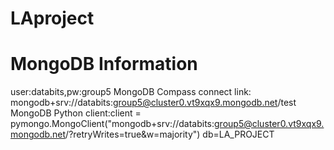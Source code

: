 # LAproject
# MongoDB Information
user:databits,pw:group5
MongoDB Compass connect link: mongodb+srv://databits:group5@cluster0.vt9xqx9.mongodb.net/test
MongoDB Python client:client = pymongo.MongoClient("mongodb+srv://databits:group5@cluster0.vt9xqx9.mongodb.net/?retryWrites=true&w=majority")
db=LA_PROJECT


